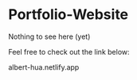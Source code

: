 # Portfolio-Website

Nothing to see here (yet)

Feel free to check out the link below:

albert-hua.netlify.app


